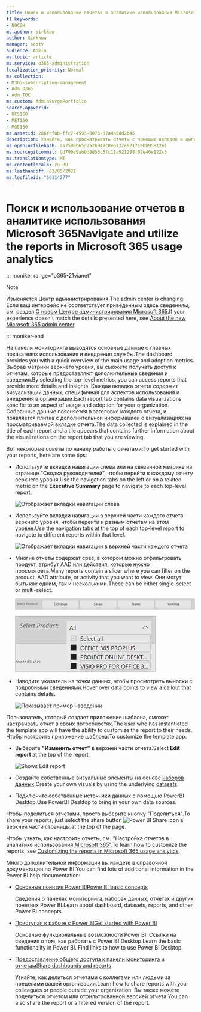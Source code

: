 ```yaml
---
title: Поиск и использование отчетов в аналитике использования Microsoft 365
f1.keywords:
- NOCSH
ms.author: sirkkuw
author: Sirkkuw
manager: scotv
audience: Admin
ms.topic: article
ms.service: o365-administration
localization_priority: Normal
ms.collection:
- M365-subscription-management
- Adm_O365
- Adm_TOC
ms.custom: AdminSurgePortfolio
search.appverid:
- BCS160
- MET150
- MOE150
ms.assetid: 286fcf0b-ffc7-4593-8073-d7a4a5dd2b45
description: Узнайте, как просматривать отчеты с помощью вкладок и фильтров навигации.
ms.openlocfilehash: aa7508b65d2a2b949c8e6737e92171ebb95812e1
ms.sourcegitcommit: 0d709e9ab0d8d56c5fc11a921298f82e40e122c5
ms.translationtype: MT
ms.contentlocale: ru-RU
ms.lasthandoff: 02/05/2021
ms.locfileid: "50114277"
---
```

# <a name="navigate-and-utilize-the-reports-in-microsoft-365-usage-analytics"></a><span data-ttu-id="e1798-103">Поиск и использование отчетов в аналитике использования Microsoft 365</span><span class="sxs-lookup"><span data-stu-id="e1798-103">Navigate and utilize the reports in Microsoft 365 usage analytics</span></span>

::: moniker range="o365-21vianet"

> [!NOTE]
> <span data-ttu-id="e1798-104">Изменяется Центр администрирования.</span><span class="sxs-lookup"><span data-stu-id="e1798-104">The admin center is changing.</span></span> <span data-ttu-id="e1798-105">Если ваш интерфейс не соответствует приведенным здесь сведениям, см. раздел [О новом Центре администрирования Microsoft 365](https://docs.microsoft.com/microsoft-365/admin/microsoft-365-admin-center-preview?view=o365-21vianet&preserve-view=true).</span><span class="sxs-lookup"><span data-stu-id="e1798-105">If your experience doesn't match the details presented here, see [About the new Microsoft 365 admin center](https://docs.microsoft.com/microsoft-365/admin/microsoft-365-admin-center-preview?view=o365-21vianet&preserve-view=true).</span></span>

::: moniker-end

<span data-ttu-id="e1798-106">На панели мониторинга выводятся основные данные о главных показателях использования и внедрения службы.</span><span class="sxs-lookup"><span data-stu-id="e1798-106">The dashboard provides you with a quick overview of the main usage and adoption metrics.</span></span> <span data-ttu-id="e1798-107">Выбрав метрики верхнего уровня, вы сможете получать доступ к отчетам, которые предоставляют дополнительные сведения и сведения.</span><span class="sxs-lookup"><span data-stu-id="e1798-107">By selecting the top-level metrics, you can access reports that provide more details and insights.</span></span> <span data-ttu-id="e1798-108">Каждая вкладка отчета содержит визуализации данных, специфичная для аспектов использования и внедрения в организации.</span><span class="sxs-lookup"><span data-stu-id="e1798-108">Each report tab contains data visualizations specific to an aspect of usage and adoption for your organization.</span></span> <span data-ttu-id="e1798-109">Собранные данные поясняется в заголовке каждого отчета, и появляется плитка с дополнительной информацией о визуализациях на просматриваемой вкладке отчета.</span><span class="sxs-lookup"><span data-stu-id="e1798-109">The data collected is explained in the title of each report and a tile appears that contains further information about the visualizations on the report tab that you are viewing.</span></span>

<span data-ttu-id="e1798-110">Вот некоторые советы по началу работы с отчетами:</span><span class="sxs-lookup"><span data-stu-id="e1798-110">To get started with your reports, here are some tips:</span></span>

- <span data-ttu-id="e1798-111">Используйте вкладки навигации слева или на  связанной метрике на странице "Сводка руководителей", чтобы перейти к каждому отчету верхнего уровня.</span><span class="sxs-lookup"><span data-stu-id="e1798-111">Use the navigation tabs on the left or on a related metric on the **Executive Summary** page to navigate to each top-level report.</span></span>

    ![Отображает вкладки навигации слева](../../media/navigate-usage-analytics1.png)

- <span data-ttu-id="e1798-113">Используйте вкладки навигации в верхней части каждого отчета верхнего уровня, чтобы перейти к разным отчетам на этом уровне.</span><span class="sxs-lookup"><span data-stu-id="e1798-113">Use the navigation tabs at the top of each top-level report to navigate to different reports within that level.</span></span>

    ![Отображает вкладки навигации в верхней части каждого отчета](../../media/navigate-usage-analytics2.png)

- <span data-ttu-id="e1798-115">Многие отчеты содержат срез, в котором можно отфильтровать продукт, атрибут AAD или действия, которые нужно просмотреть.</span><span class="sxs-lookup"><span data-stu-id="e1798-115">Many reports contain a slicer where you can filter on the product, AAD attribute, or activity that you want to view.</span></span> <span data-ttu-id="e1798-116">Они могут быть как одним, так и несколькими.</span><span class="sxs-lookup"><span data-stu-id="e1798-116">These can be either single-select or multi-select.</span></span>

    ![Показывает срез](../../media/navigate-usage-analytics3.png)

    ![Показывает срез](../../media/navigate-usage-analytics4.png)


- <span data-ttu-id="e1798-119">Наводите указатель на точки данных, чтобы просмотреть выноски с подробными сведениями.</span><span class="sxs-lookup"><span data-stu-id="e1798-119">Hover over data points to view a callout that contains details.</span></span>

    ![Показывает пример наведении](../../media/navigate-usage-analytics6.png)

<span data-ttu-id="e1798-121">Пользователь, который создает приложение шаблона, сможет настраивать отчет в своих потребностях.</span><span class="sxs-lookup"><span data-stu-id="e1798-121">The user who has instantiated the template app will have the ability to customize the report to their needs.</span></span> <span data-ttu-id="e1798-122">Чтобы настроить приложение шаблона:</span><span class="sxs-lookup"><span data-stu-id="e1798-122">To customize the template app:</span></span>

- <span data-ttu-id="e1798-123">Выберите **"Изменить отчет"** в верхней части отчета.</span><span class="sxs-lookup"><span data-stu-id="e1798-123">Select **Edit report** at the top of the report.</span></span>

    ![Shows Edit report](../../media/navigate-usage-analytics7.png)


- <span data-ttu-id="e1798-125">Создайте собственные визуальные элементы на основе [наборов данных](usage-analytics-data-model.md).</span><span class="sxs-lookup"><span data-stu-id="e1798-125">Create your own visuals by using the underlying [datasets](usage-analytics-data-model.md).</span></span>

- <span data-ttu-id="e1798-126">Подключите собственные источники данных с помощью PowerBI Desktop.</span><span class="sxs-lookup"><span data-stu-id="e1798-126">Use PowerBI Desktop to bring in your own data sources.</span></span>

<span data-ttu-id="e1798-127">Чтобы поделиться отчетами, просто выберите кнопку "Поделиться".</span><span class="sxs-lookup"><span data-stu-id="e1798-127">To share your reports, just select the share button</span></span> ![Power BI Share icon](../../media/dbb0569d-2013-4f9d-ab9d-d01b09631b92.png) <span data-ttu-id="e1798-129">в верхней части страницы.</span><span class="sxs-lookup"><span data-stu-id="e1798-129">at the top of the page.</span></span>

<span data-ttu-id="e1798-130">Чтобы узнать, как настроить отчеты, см. "Настройка отчетов в аналитике использования [Microsoft 365".](customize-reports.md)</span><span class="sxs-lookup"><span data-stu-id="e1798-130">To learn how to customize the reports, see [Customizing the reports in Microsoft 365 usage analytics](customize-reports.md).</span></span>

<span data-ttu-id="e1798-131">Много дополнительной информации вы найдете в справочной документации по Power BI.</span><span class="sxs-lookup"><span data-stu-id="e1798-131">You can find lots of additional information in the Power BI help documentation:</span></span>

- [<span data-ttu-id="e1798-132">Основные понятия Power BI</span><span class="sxs-lookup"><span data-stu-id="e1798-132">Power BI basic concepts</span></span>](https://docs.microsoft.com/power-bi/service-basic-concepts)

    <span data-ttu-id="e1798-133">Сведения о панелях мониторинга, наборах данных, отчетах и других понятиях Power BI.</span><span class="sxs-lookup"><span data-stu-id="e1798-133">Learn about dashboard, datasets, reports, and other Power BI concepts.</span></span>

- [<span data-ttu-id="e1798-134">Приступая к работе с Power BI</span><span class="sxs-lookup"><span data-stu-id="e1798-134">Get started with Power BI</span></span>](https://docs.microsoft.com/power-bi/service-get-started?wt.mc_id=O365_Reports_PBI_contentpack)

    <span data-ttu-id="e1798-p105">Основные функциональные возможности Power BI. Ссылки на сведения о том, как работать с Power BI Desktop.</span><span class="sxs-lookup"><span data-stu-id="e1798-p105">Learn the basic functionality in Power BI. Find links to how to use Power BI Desktop.</span></span>

- [<span data-ttu-id="e1798-137">Предоставление общего доступа к панели мониторинга и отчетам</span><span class="sxs-lookup"><span data-stu-id="e1798-137">Share dashboards and reports</span></span>](https://docs.microsoft.com/power-bi/service-share-dashboards)

    <span data-ttu-id="e1798-138">Узнайте, как делиться отчетами с коллегами или людьми за пределами вашей организации.</span><span class="sxs-lookup"><span data-stu-id="e1798-138">Learn how to share reports with your colleagues or people outside your organization.</span></span> <span data-ttu-id="e1798-139">Вы также можете поделиться отчетом или отфильтрованной версией отчета.</span><span class="sxs-lookup"><span data-stu-id="e1798-139">You can also share the report or a filtered version of the report.</span></span>
